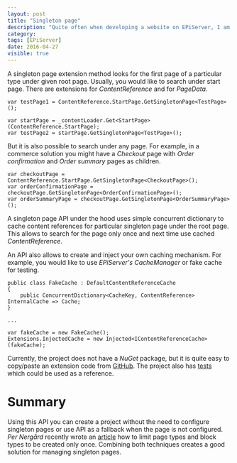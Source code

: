 ```yaml
---
layout: post
title: "Singleton page"
description: "Quite often when developing a website on EPiServer, I am creating page types which are used only for a single page. Such pages could be - cart page, order page, password reset page etc. To load such page, the pattern I use is adding properties with content references of those pages on the start page, then load start page and then load configured page. This sounds too complicated when I know that this page has only a single instance. Also, it is quite often that I forget to configure these pages for different environments. So few months ago I had an idea to create extension methods which would allow loading these pages in a simple way."
category:
tags: [EPiServer]
date: 2016-04-27
visible: true
---
```


A singleton page extension method looks for the first page of a particular type under given root page. Usually, you would like to search under start page. There are extensions for _ContentReference_ and for _PageData_.

```
var testPage1 = ContentReference.StartPage.GetSingletonPage<TestPage>();

var startPage = _contentLoader.Get<StartPage>(ContentReference.StartPage);
var testPage2 = startPage.GetSingletonPage<TestPage>();
```

But it is also possible to search under any page. For example, in a commerce solution you might have a _Checkout_ page with _Order confirmation_ and _Order summary_ pages as children.

```
var checkoutPage = ContentReference.StartPage.GetSingletonPage<CheckoutPage>();
var orderConfirmationPage = checkoutPage.GetSingletonPage<OrderConfirmationPage>();
var orderSummaryPage = checkoutPage.GetSingletonPage<OrderSummaryPage>();
```
A singleton page API under the hood uses simple concurrent dictionary to cache content references for particular singleton page under the root page.  This allows to search for the page only once and next time use cached _ContentReference_.

An API also allows to create and inject your own caching mechanism. For example, you would like to use _EPiServer's CacheManager_ or fake cache for testing.

```
public class FakeCache : DefaultContentReferenceCache
{
    public ConcurrentDictionary<CacheKey, ContentReference> InternalCache => Cache;
}

...

var fakeCache = new FakeCache();
Extensions.InjectedCache = new Injected<IContentReferenceCache>(fakeCache);
```

Currently, the project does not have a _NuGet_ package, but it is quite easy to copy/paste an extension code from [GitHub](https://github.com/marisks/SingletonPage). The project also has [tests](https://github.com/marisks/SingletonPage/tree/master/src/SingletonPage.Tests) which could be used as a reference.

# Summary

Using this API you can create a project without the need to configure singleton pages or use API as a fallback when the page is not configured. _Per Nergård_ recently wrote an [article](http://world.episerver.com/blogs/Per-Nergard/Dates/2016/4/limit-block-and-page-types-to-be-created-only-once-updated/) how to limit page types and block types to be created only once. Combining both techniques creates a good solution for managing singleton pages.
